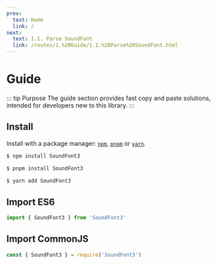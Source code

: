 ```yaml
---
prev:
  text: Home
  link: /
next:
  text: 1.1. Parse SoundFont
  link: /routes/1.%20Guide/1.1.%20Parse%20SoundFont.html
---
```


# Guide
::: tip Purpose
The guide section provides fast copy and paste solutions, intended for developers new to this library.
:::

## Install

Install with a package manager: [`npm`](https://docs.npmjs.com/downloading-and-installing-node-js-and-npm), [`pnpm`](https://pnpm.io/) or [`yarn`](https://classic.yarnpkg.com/en/).

```bash
$ npm install SoundFont3
```

```bash
$ pnpm install SoundFont3
```

```bash
$ yarn add SoundFont3
```

## Import ES6

```typescript
import { SoundFont3 } from 'SoundFont3'
```

## Import CommonJS

```typescript
const { SoundFont3 } = require('SoundFont3')
```
